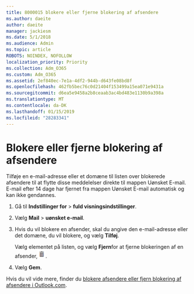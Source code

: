 ```yaml
---
title: 8000015 blokere eller fjerne blokering af afsendere
ms.author: daeite
author: daeite
manager: jackiesm
ms.date: 5/1/2018
ms.audience: Admin
ms.topic: article
ROBOTS: NOINDEX, NOFOLLOW
localization_priority: Priority
ms.collection: Adm_O365
ms.custom: Adm_O365
ms.assetid: 2ef840ec-7e1a-4df2-944b-d643fe08bd8f
ms.openlocfilehash: 462fb5bec76c0d21404f153499a15ea071e9431a
ms.sourcegitcommit: d6ea5e9458a2b8ceaab3ac4bd483e1130b9a398a
ms.translationtype: MT
ms.contentlocale: da-DK
ms.lasthandoff: 01/15/2019
ms.locfileid: "28283341"
---
```

# <a name="block-or-unblock-senders"></a>Blokere eller fjerne blokering af afsendere

Tilføje en e-mail-adresse eller et domæne til listen over blokerede afsendere til at flytte disse meddelelser direkte til mappen Uønsket E-mail. E-mail efter 14 dage har fjernet fra mappen Uønsket E-mail automatisk og kan ikke gendannes.
  
1. Gå til **Indstillinger for** \> **fuld visningsindstillinger**. 
    
2. Vælg **Mail** \> **uønsket e-mail**. 
    
3. Hvis du vil blokere en afsender, skal du angive den e-mail-adresse eller det domæne, du vil blokere, og vælg **Tilføj**. 
    
    Vælg elementet på listen, og vælg **Fjern**for at fjerne blokeringen af en afsender,![slette](media/deb47846-8483-4f9d-813a-fc8fe288b583.png).
    
4. Vælg **Gem**. 
    
Hvis du vil vide mere, finder du [blokere afsendere eller fjern blokering af afsendere i Outlook.com](https://go.microsoft.com/fwlink/p/?linkid=873133).
  

